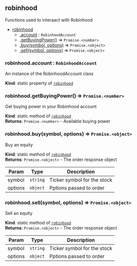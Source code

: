 <a name="stonksjs.module_robinhood"></a>

## robinhood

Functions used to interaact with Robinhood

- [robinhood](#stonksjs.module_robinhood)
  - [.account](#stonksjs.module_robinhood.account) : <code>RobinhoodAccount</code>
  - [.getBuyingPower()](#stonksjs.module_robinhood.getBuyingPower) ⇒
    <code>Promise.&lt;number&gt;</code>
  - [.buy(symbol, options)](#stonksjs.module_robinhood.buy) ⇒ <code>Promise.&lt;object&gt;</code>
  - [.sell(symbol, options)](#stonksjs.module_robinhood.sell) ⇒ <code>Promise.&lt;object&gt;</code>

<a name="stonksjs.module_robinhood.account"></a>

### robinhood.account : <code>RobinhoodAccount</code>

An instance of the RobinhoodAccount class

**Kind**: static property of [<code>robinhood</code>](#stonksjs.module_robinhood)  
<a name="stonksjs.module_robinhood.getBuyingPower"></a>

### robinhood.getBuyingPower() ⇒ <code>Promise.&lt;number&gt;</code>

Get buying power in your Robinhood account

**Kind**: static method of [<code>robinhood</code>](#stonksjs.module_robinhood)  
**Returns**: <code>Promise.&lt;number&gt;</code> - Available buying power  
<a name="stonksjs.module_robinhood.buy"></a>

### robinhood.buy(symbol, options) ⇒ <code>Promise.&lt;object&gt;</code>

Buy an equity

**Kind**: static method of [<code>robinhood</code>](#stonksjs.module_robinhood)  
**Returns**: <code>Promise.&lt;object&gt;</code> - The order response object

| Param   | Type                | Description                 |
| ------- | ------------------- | --------------------------- |
| symbol  | <code>string</code> | Ticker symbol for the stock |
| options | <code>object</code> | Pptions passed to order     |

<a name="stonksjs.module_robinhood.sell"></a>

### robinhood.sell(symbol, options) ⇒ <code>Promise.&lt;object&gt;</code>

Sell an equity

**Kind**: static method of [<code>robinhood</code>](#stonksjs.module_robinhood)  
**Returns**: <code>Promise.&lt;object&gt;</code> - The order response object

| Param   | Type                | Description                 |
| ------- | ------------------- | --------------------------- |
| symbol  | <code>string</code> | Ticker symbol for the stock |
| options | <code>object</code> | Pptions passed to order     |
